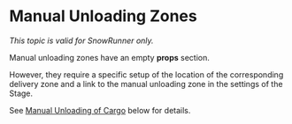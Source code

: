 # Manual Unloading Zones

*This topic is valid for SnowRunner only.*

Manual unloading zones have an empty **props** section. 

However, they require a specific setup of the location of the corresponding delivery zone and a link to the manual unloading zone in the settings of the Stage. 

See [Manual Unloading of Cargo](./../../objectives/objectives_in_snowrunner/stages/delivery_of_goods/manual_unloading_of_cargo.md) below for details.

